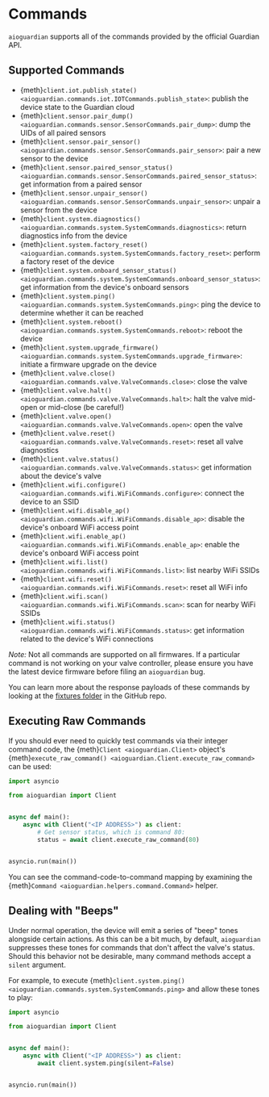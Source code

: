 # Commands

`aioguardian` supports all of the commands provided by the official Guardian API.

## Supported Commands

- {meth}`client.iot.publish_state() <aioguardian.commands.iot.IOTCommands.publish_state>`: publish the device state to the Guardian cloud
- {meth}`client.sensor.pair_dump() <aioguardian.commands.sensor.SensorCommands.pair_dump>`: dump the UIDs of all paired sensors
- {meth}`client.sensor.pair_sensor() <aioguardian.commands.sensor.SensorCommands.pair_sensor>`: pair a new sensor to the device
- {meth}`client.sensor.paired_sensor_status() <aioguardian.commands.sensor.SensorCommands.paired_sensor_status>`: get information from a paired sensor
- {meth}`client.sensor.unpair_sensor() <aioguardian.commands.sensor.SensorCommands.unpair_sensor>`: unpair a sensor from the device
- {meth}`client.system.diagnostics() <aioguardian.commands.system.SystemCommands.diagnostics>`: return diagnostics info from the device
- {meth}`client.system.factory_reset() <aioguardian.commands.system.SystemCommands.factory_reset>`: perform a factory reset of the device
- {meth}`client.system.onboard_sensor_status() <aioguardian.commands.system.SystemCommands.onboard_sensor_status>`: get information from the device's onboard sensors
- {meth}`client.system.ping() <aioguardian.commands.system.SystemCommands.ping>`: ping the device to determine whether it can be reached
- {meth}`client.system.reboot() <aioguardian.commands.system.SystemCommands.reboot>`: reboot the device
- {meth}`client.system.upgrade_firmware() <aioguardian.commands.system.SystemCommands.upgrade_firmware>`: initiate a firmware upgrade on the device
- {meth}`client.valve.close() <aioguardian.commands.valve.ValveCommands.close>`: close the valve
- {meth}`client.valve.halt() <aioguardian.commands.valve.ValveCommands.halt>`: halt the valve mid-open or mid-close (be careful!)
- {meth}`client.valve.open() <aioguardian.commands.valve.ValveCommands.open>`: open the valve
- {meth}`client.valve.reset() <aioguardian.commands.valve.ValveCommands.reset>`: reset all valve diagnostics
- {meth}`client.valve.status() <aioguardian.commands.valve.ValveCommands.status>`: get information about the device's valve
- {meth}`client.wifi.configure() <aioguardian.commands.wifi.WiFiCommands.configure>`: connect the device to an SSID
- {meth}`client.wifi.disable_ap() <aioguardian.commands.wifi.WiFiCommands.disable_ap>`: disable the device's onboard WiFi access point
- {meth}`client.wifi.enable_ap() <aioguardian.commands.wifi.WiFiCommands.enable_ap>`: enable the device's onboard WiFi access point
- {meth}`client.wifi.list() <aioguardian.commands.wifi.WiFiCommands.list>`: list nearby WiFi SSIDs
- {meth}`client.wifi.reset() <aioguardian.commands.wifi.WiFiCommands.reset>`: reset all WiFi info
- {meth}`client.wifi.scan() <aioguardian.commands.wifi.WiFiCommands.scan>`: scan for nearby WiFi SSIDs
- {meth}`client.wifi.status() <aioguardian.commands.wifi.WiFiCommands.status>`: get information related to the device's WiFi connections

_Note:_ Not all commands are supported on all firmwares. If a particular command is not working on your valve controller, please ensure you have the latest device firmware before filing an `aioguardian` bug.

You can learn more about the response payloads of these commands by looking at the
[fixtures folder](https://github.com/bachya/aioguardian/tree/dev/tests/fixtures)
in the GitHub repo.

## Executing Raw Commands

If you should ever need to quickly test commands via their integer command code, the
{meth}`Client <aioguardian.Client>` object's
{meth}`execute_raw_command() <aioguardian.Client.execute_raw_command>` can be
used:

```python
import asyncio

from aioguardian import Client


async def main():
    async with Client("<IP ADDRESS>") as client:
        # Get sensor status, which is command 80:
        status = await client.execute_raw_command(80)


asyncio.run(main())
```

You can see the command-code-to-command mapping by examining the
{meth}`Command <aioguardian.helpers.command.Command>` helper.

## Dealing with "Beeps"

Under normal operation, the device will emit a series of "beep" tones alongside certain
actions. As this can be a bit much, by default, `aioguardian` suppresses these tones
for commands that don't affect the valve's status. Should this behavior not be
desirable, many command methods accept a `silent` argument.

For example, to execute
{meth}`client.system.ping() <aioguardian.commands.system.SystemCommands.ping>` and allow these
tones to play:

```python
import asyncio

from aioguardian import Client


async def main():
    async with Client("<IP ADDRESS>") as client:
        await client.system.ping(silent=False)


asyncio.run(main())
```
